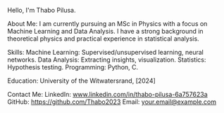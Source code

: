 Hello, I'm Thabo Pilusa. 

About Me:
I am currently pursuing an MSc in Physics with a focus on Machine Learning and Data Analysis. I have a strong background in theoretical physics and practical experience in statistical analysis.

Skills:
Machine Learning: Supervised/unsupervised learning, neural networks.
Data Analysis: Extracting insights, visualization.
Statistics: Hypothesis testing.
Programming: Python, C.

Education:
University of the Witwatersrand, [2024]

Contact Me:
LinkedIn: www.linkedin.com/in/thabo-pilusa-6a757623a
GitHub: https://github.com/Thabo2023
Email: your.email@example.com
